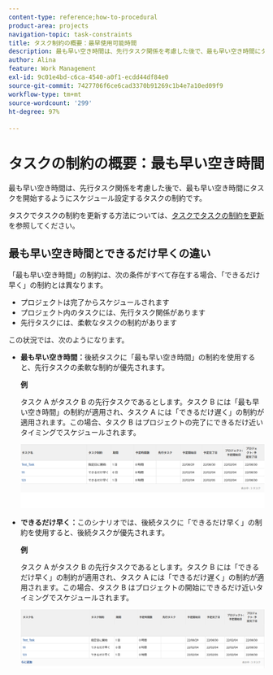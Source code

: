 ```yaml
---
content-type: reference;how-to-procedural
product-area: projects
navigation-topic: task-constraints
title: タスク制約の概要：最早使用可能時間
description: 最も早い空き時間は、先行タスク関係を考慮した後で、最も早い空き時間にタスクを開始するようにスケジュール設定するタスクの制約です。
author: Alina
feature: Work Management
exl-id: 9c01e4bd-c6ca-4540-a0f1-ecdd44df84e0
source-git-commit: 7427706f6ce6cad3370b91269c1b4e7a10ed09f9
workflow-type: tm+mt
source-wordcount: '299'
ht-degree: 97%

---
```


# タスクの制約の概要：最も早い空き時間

最も早い空き時間は、先行タスク関係を考慮した後で、最も早い空き時間にタスクを開始するようにスケジュール設定するタスクの制約です。

タスクでタスクの制約を更新する方法については、[タスクでタスクの制約を更新](../../../manage-work/tasks/task-constraints/update-task-constraint-of-task.md)を参照してください。

<!--
<p data-mc-conditions="QuicksilverOrClassic.Draft mode">(NOTE: replaced with new article linked above) </p>
-->

<!--
<p data-mc-conditions="QuicksilverOrClassic.Draft mode">To update the Task Constraint to Earliest Available Time:</p>
-->

<!--
   <li value="1" data-mc-conditions="QuicksilverOrClassic.Draft mode">Go to a task whose constraint you want to modify. </li>
   -->

<!--
   <p data-mc-conditions="QuicksilverOrClassic.Draft mode">Click <strong>Edit Task</strong>.</p>
   -->

<!--
   <p data-mc-conditions="QuicksilverOrClassic.Draft mode">Click the <strong>More</strong> icon <img src="assets/qs-more-icon-on-an-object.png"> next to the task name, then click <strong>Edit</strong>.</p>
   -->

<!--
   <p data-mc-conditions="QuicksilverOrClassic.Draft mode">In the <strong>Overview</strong> section, expand the <strong>Task Constraint</strong> drop-down menu.</p>
   -->

<!--
   <p data-mc-conditions="QuicksilverOrClassic.Draft mode">Select <strong>Earliest Available Time</strong>.</p>
   -->

<!--
   <li value="5" data-mc-conditions="QuicksilverOrClassic.Draft mode">Click <strong>Save Changes</strong>.</li>
   -->

## 最も早い空き時間とできるだけ早くの違い

<!--
<p data-mc-conditions="QuicksilverOrClassic.Draft mode">(NOTE: [! This section is duplicated in "Earliest Available Time"])</p>
-->

「最も早い空き時間」の制約は、次の条件がすべて存在する場合、「できるだけ早く」の制約とは異なります。

* プロジェクトは完了からスケジュールされます
* プロジェクト内のタスクには、先行タスク関係があります
* 先行タスクには、柔軟なタスクの制約があります

この状況では、次のようになります。

* **最も早い空き時間：**&#x200B;後続タスクに「最も早い空き時間」の制約を使用すると、先行タスクの柔軟な制約が優先されます。

  **例**

  タスク A がタスク B の先行タスクであるとします。タスク B には「最も早い空き時間」の制約が適用され、タスク A には「できるだけ遅く」の制約が適用されます。この場合、タスク B はプロジェクトの完了にできるだけ近いタイミングでスケジュールされます。

  ![タスクの日付がプロジェクトの完了日に近い場合の「最も早い空き時間」の制約](assets/earliest-available-constraint-dates-closer-to-project-completion-350x137.png)

* **できるだけ早く：**&#x200B;このシナリオでは、後続タスクに「できるだけ早く」の制約を使用すると、後続タスクが優先されます。

  **例**

  タスク A がタスク B の先行タスクであるとします。タスク B には「できるだけ早く」の制約が適用され、タスク A には「できるだけ遅く」の制約が適用されます。この場合、タスク B はプロジェクトの開始にできるだけ近いタイミングでスケジュールされます。

  ![タスクの日付がプロジェクトの開始日に近い場合の「できるだけ早く」の制約](assets/as-soon-as-possible-dates-closer-to-project-start-350x126.png)
